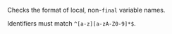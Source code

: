 
Checks the format of local, non-`final` variable names.

Identifiers must match `^[a-z][a-zA-Z0-9]*$`.
